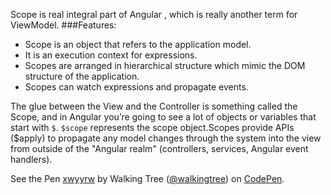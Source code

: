 Scope is  real integral part of Angular , which is really another term for  ViewModel.
###Features:
* Scope is an object that refers to the application model.
* It is an execution context for expressions. 
* Scopes are arranged in hierarchical structure which mimic the DOM structure of the application.
* Scopes can watch expressions and propagate events.

The glue between the View and the Controller is something called the Scope, and in Angular you’re going to see a lot of objects or variables that start with `$`. `$scope` represents the scope object.Scopes provide APIs ($apply) to propagate any model changes through the system into the view from outside of the "Angular realm" (controllers, services, Angular event handlers).


<p data-height="268" data-theme-id="0" data-slug-hash="xwyyrw" data-default-tab="result" data-user="walkingtree" class='codepen'>See the Pen <a href='http://codepen.io/walkingtree/pen/xwyyrw/'>xwyyrw</a> by Walking Tree (<a href='http://codepen.io/walkingtree'>@walkingtree</a>) on <a href='http://codepen.io'>CodePen</a>.</p><script async src="//assets.codepen.io/assets/embed/ei.js"></script>

